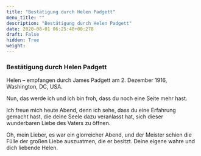 ```yaml
---
title: "Bestätigung durch Helen Padgett"
menu_title: ""
description: "Bestätigung durch Helen Padgett"
date: 2020-08-01 06:25:48+00:278
draft: False
hidden: True
weight:
---
```

### Bestätigung durch Helen Padgett

Helen – empfangen durch James Padgett am 2. Dezember 1916, Washington, DC, USA.

Nun, das werde ich und ich bin froh, dass du noch eine Seite mehr hast.

Ich freue mich heute Abend, denn ich sehe, dass du eine Erfahrung gemacht hast, die deine Seele dazu veranlasst hat, sich dieser wunderbaren Liebe des Vaters zu öffnen.

Oh, mein Lieber, es war ein glorreicher Abend, und der Meister schien die Fülle der großen Liebe auszuatmen, die er besitzt. Deine eigene wahre und dich liebende Helen.
